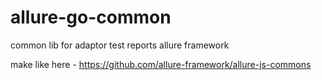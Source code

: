 # allure-go-common

common lib for adaptor test reports allure framework

make like here - https://github.com/allure-framework/allure-js-commons

